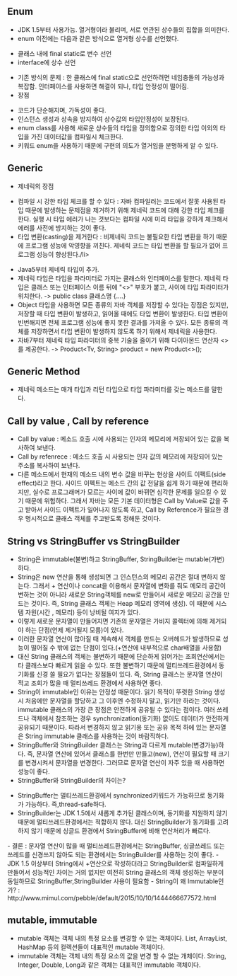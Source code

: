 ## Enum
- JDK 1.5부터 사용가능. 열거형이라 불리며, 서로 연관된 상수들의 집합을 의미한다.
- enum 이전에는 다음과 같은 방식으로 열거형 상수를 선언했다.
<ul>
  <li>클래스 내에 final static로 변수 선언</li>
  <li>interface에 상수 선언</li>
</ul>

- 기존 방식의 문제 : 한 클래스에 final static으로 선언하려면 네임충돌의 가능성과 복잡함. 인터페이스를 사용하면 해결이 되나, 타입 안정성이 떨어짐.
- 장점
<ul>
  <li>코드가 단순해지며, 가독성이 좋다.</li>
  <li>인스턴스 생성과 상속을 방지하여 상수값의 타입안정성이 보장된다.</li>
  <li>enum class를 사용해 새로운 상수들의 타입을 정의함으로 정의한 타입 이외의 타입을 가진 데이터값을 컴파일시 체크한다.</li>
  <li>키워드 enum을 사용하기 때문에 구현의 의도가 열거임을 분명하게 알 수 있다.</li>
</ul>

## Generic 
- 제네릭의 장점
<ul>
  <li>컴파일 시 강한 타입 체크를 할 수 있다 : 자바 컴파일러는 코드에서 잘못 사용된 타입 때문에 발생하는 문제점을 제거하기 위해 제네릭 코드에 대해 강한 타입 체크를 한다. 실행 시 타입 에러가 나는 것보다는 컴파일 시에 미리 타입을 강하게 체크해서 에러를 사전에 방지하는 것이 좋다.</li>
  <li>타입 변환(casting)을 제거한다 : 비제네릭 코드는 불필요한 타입 변환을 하기 때문에 프로그램 성능에 악영향을 끼친다. 제네릭 코드는 타입 변환을 할 필요가 없어 프로그램 성능이 향상된다./li>
</ul>

- Java5부터 제네릭 타입이 추가.
- 제네릭 타입은 타입을 파라미터로 가지는 클래스와 인터페이스를 말한다. 제네릭 타입은 클래스 또는 인터페이스 이름 뒤에 "<>" 부호가 붙고, 사이에 타입 파라미터가 위치한다. -> public class 클래스명<T> {....}
- Object 타입을 사용하면 모든 종류의 자바 객체를 저장할 수 있다는 장점은 있지만, 저장할 때 타입 변환이 발생하고, 읽어올 때에도 타입 변환이 발생한다. 타입 변환이 빈번해지면 전체 프로그램 성능에 좋지 못한 결과를 가져올 수 있다. 모든 종류의 객체를 저장하면서 타입 변환이 발생하지 않도록 하기 위해서 제네릭을 사용한다.
- 자바7부터 제네릭 타입 파라미터의 중복 기술을 줄이기 위해 다이아몬드 연산자 <>를 제공한다.
-> Product<Tv, String> product = new Product<>();
  
## Generic Method
- 제네릭 메소드는 매개 타입과 리턴 타입으로 타입 파라미터를 갖는 메소드를 말한다.
  
## Call by value , Call by reference
- Call by value : 메소드 호출 시에 사용되는 인자의 메모리에 저장되어 있는 값을 복사하여 보낸다.
- Call by refenrece : 메소드 호출 시 사용되는 인자 값의 메모리에 저장되어 있는 주소를 복사하여 보낸다.
- 다른 메소드에서 현재의 메소드 내의 변수 값을 바꾸는 현상을 사이트 이펙트(side effect)라고 한다. 사이드 이펙트는 메소드 간의 값 전달을 쉽게 하기 때문에 편리하지만, 실수로 프로그래머가 모르는 사이에 값이 바뀌면 심각한 문제를 일으킬 수 있기 때문에 위험하다. 그래서 자바는 모든 기본 데이터형은 Call by Value로 값을 주고 받아서 사이드 이펙트가 일어나지 않도록 하고, Call by Reference가 필요한 경우 명시적으로 클래스 객체를 주고받도록 정해둔 것이다.

## String vs StringBuffer vs StringBuilder
- String은 immutable(불변)하고 StringBuffer, StringBuilder는 mutable(가변)하다.
- String은 new 연산을 통해 생성되면 그 인스턴스의 메모리 공간은 절대 변하지 않는다. 그래서 + 연산이나 concat을 이용해서 문자열에 변화를 줘도 메모리 공간이 변하는 것이 아니라 새로운 String객체를 new로 만들어서 새로운 메모리 공간을 만드는 것이다. 즉, String 클래스 객체는 Heap 메모리 영역에 생성). 이 때문에 시스템 자원(시간 , 메모리) 등이 낭비될 여지가 있다.
- 이렇게 새로운 문자열이 만들어지면 기존의 문자열은 가비지 콜렉터에 의해 제거되야 하는 단점(언제 제거될지 모름)이 있다.
- 이러한 문자열 연산이 많아질 때 계속해서 객체를 만드는 오버헤드가 발생하므로 성능이 떨어질 수 밖에 없는 단점이 있다.(+연산에 내부적으로 char배열을 사용함)
- 대신 String 클래스의 객체는 불변하기 때문에 단순하게 읽어가는 조회연산에서는 타 클래스보다 빠르게 읽을 수 있다. 또한 불변하기 때문에 멀티쓰레드환경에서 동기화를 신경 쓸 필요가 없다는 장점들이 있다. 즉, String 클래스는 문자열 연산이 적고 조회가 많을 때 멀티쓰레드 환경에서 사용하면 좋다.
- String이 immutable인 이유는 안정성 때문이다. 읽기 목적이 뚜렷한 String 생성시 처음에만 문자열을 할당하고 그 이후엔 수정하지 말고, 읽기만 하라는 것이다. immutable 클래스의 가장 큰 장점은 안전하게 공유될 수 있다는 점이다. 여러 쓰레드나 객체에서 참조하는 경우 synchronization(동기화) 없이도 데이터가 안전하게 공유되기 때문이다. 따라서 변경하지 않고 읽기용 또는 공유 목적 하에 있는 문자열은 String immutable 클래스를 사용하는 것이 바람직하다.
- StringBuffer와 StringBuilder 클래스는 String과 다르게 mutable(변경가능)하다. 즉, 문자열 연산에 있어서 클래스를 한번만 만들고(new), 연산이 필요할 때 크기를 변경시켜서 문자열을 변경한다. 그러므로 문자열 연산이 자주 있을 때 사용하면 성능이 좋다.
- StringBuffer와 StringBuilder의 차이는?
<ul>
  <li>StringBuffer는 멀티쓰레드환경에서 synchronized키워드가 가능하므로 동기화가 가능하다. 즉,thread-safe하다.</li>
  <li>StringBuilder는 JDK 1.5에서 새롭게 추가된 클래스이며, 동기화를 지원하지 않기 때문에 멀티쓰레드환경에서는 적합하지 않다. 대신 StringBuilder가 동기화를 고려하지 않기 때문에 싱글드 환경에서 StringBuffer에 비해 연산처리가 빠르다.</li>
</ul>
- 결론 : 문자열 연산이 많을 때 멀티쓰레드환경에서는 StringBuffer, 싱글쓰레드 또는 쓰레드를 신경쓰지 않아도 되는 환경에서는 StringBuilder를 사용하는 것이 좋다.
- JDK 1.5 이상부터 String에서 +연산으로 작성하더라고 StringBuilder로 컴파일하게 만들어서 성능적인 차이는 거의 없지만 여전히 String 클래스의 객체 생성하는 부분이 동일하므로 StringBuffer,StringBuilder 사용이 필요함
- String이 왜 Immutable인가? : http://www.mimul.com/pebble/default/2015/10/10/1444466677572.html

## mutable, immutable
- mutable 객체는 객체 내의 특정 요소를 변경할 수 있는 객체이다. List, ArrayList, HashMap 등의 컬렉션들이 대표적인 mutable 객체이다.
- immutable 객체는 객체 내의 특정 요소의 값을 변경 할 수 없는 개체이다. String, Integer, Double, Long과 같은 객체는 대표적인 immutable 객체이다.
